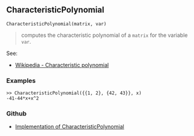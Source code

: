 ## CharacteristicPolynomial

```
CharacteristicPolynomial(matrix, var)
```

> computes the characteristic polynomial of a `matrix` for the variable `var`.

See:  
* [Wikipedia - Characteristic polynomial](https://en.wikipedia.org/wiki/Characteristic_polynomial)

### Examples
 
```
>> CharacteristicPolynomial({{1, 2}, {42, 43}}, x)
-41-44*x+x^2
```
### Github
* [Implementation of CharacteristicPolynomial](https://github.com/axkr/symja_android_library/blob/master/symja_android_library/matheclipse-core/src/main/java/org/matheclipse/core/builtin/LinearAlgebra.java#L636) 
